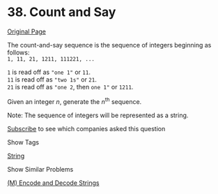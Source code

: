 # 38. Count and Say

[Original Page](https://leetcode.com/problems/count-and-say/)

The count-and-say sequence is the sequence of integers beginning as follows:  
`1, 11, 21, 1211, 111221, ...`

`1` is read off as `"one 1"` or `11`.  
`11` is read off as `"two 1s"` or `21`.  
`21` is read off as `"one 2`, then `one 1"` or `1211`.  

Given an integer _n_, generate the _n_<sup>th</sup> sequence.

Note: The sequence of integers will be represented as a string.

<div>

[Subscribe](/subscribe/) to see which companies asked this question

</div>

<div>

<div id="tags" class="btn btn-xs btn-warning">Show Tags</div>

<span class="hidebutton">[String](/tag/string/)</span></div>

<div>

<div id="similar" class="btn btn-xs btn-warning">Show Similar Problems</div>

<span class="hidebutton">[(M) Encode and Decode Strings](/problems/encode-and-decode-strings/)</span></div>